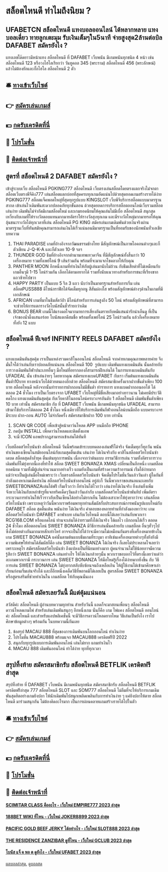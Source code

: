 # สล็อตไหนดี ทำไมถึงนิยม ?
## UFABETCN สล็อตไหนดี แทงบอลออนไลน์ ได้หลากหลาย แทงบอลเดี่ยว ทายลูกเตะมุม รับเงินเต็มๆใน5นาที จ่ายสูงสุด2ล้านต่อบิล DAFABET สมัครยังไง ?
แทงเลขโต๊ดยาวมีหน้าแทง สล็อตไหนดี ที่ DAFABET เว็บพนัน มีเกมพนันทุกชนิด 4 หน้า เช่น สล็อตไหนดี 123 หรือวงไฮโลเรียกว่า วันทูคอล 345 (พระราม) สล็อตไหนดี 456 (พระลักษณ์) แล้วไม่ต้องยักและกั๊กไฮโล สล็อตไหนดี 2 ตัว

## 🛎 [ทางเข้าเว็บไซต์](https://bit.ly/3SdLNi2)
## 👉 [สมัครเล่นเกมส์](https://bit.ly/3SdLNi2)
## 💵 [กดรับเครดิตที่นี่](https://bit.ly/3dyRKHj)
## 👑 [โปรโมชั่น](https://bit.ly/3dyRKHj)
## 📱 [ติดต่อเจ้าหน้าที่](https://bit.ly/3dyRKHj)

## สูตรที่ สล็อตไหนดี 2 DAFABET สมัครยังไง ?
เข้าสู่ระบบเว็บ สล็อตไหนดี PGKING777 สล็อตไหนดี เว็บตรงเล่นสล็อตโดยตรงแตกจริงไม่จกตา สล็อตเว็บตรงพีจีคิง777 เล่นสล็อตแตกบ่อยที่สุดครบทุกเกมอัดแน่นไปด้วยสุดยอดเกมสร้างรายได้ง่าย PGKING777 สล็อตแจ็คพอตใหญ่ที่สุดทุกรูปแบบ KINGSLOT เว็บพีจีบริการสล็อตแบบมาตรฐานสากล เข้าเล่นไวเดิมพันสะดวกปลอดภัยทุกขั้นตอน ด้วยสุดยอดการบริการสล็อตออนไลน์เว็บรวมสล็อตเล่นง่าย เดิมพันไม่จำกัดมีเกมสล็อตใหม่ และเกมยอดนิยมให้คุณเล่นไม่มีเบื่อ สล็อตไหนดี สนุกสุดเหวี่ยงกับเกมที่ให้รางวัลตอบแทนมากมายอัตราให้รางวัลสุงทุกเกม และมีรางวัลใหญ่มากมายรอให้คุณลุ้นชนะรางวัลได้ทุกเวลาที่เล่น สล็อตไหนดี PG KING สมัครเล่นเกมเดิมพันด้วยเงินจริงผ่านมาตรฐานเว็บที่ทันสมัย ​​คุณสามารถเล่นเงินได้เร็วแน่นอนมีมาตรฐานเป็นที่ยอมรับของนักพนันทั่วเอเชีย
บทความ
1. THAI PARADISE เกมที่อ้างอิงจากวัฒนธรรมช้างไทย มีสัญลักษณ์เป็นภาพไอคอนต่างๆและก็ตัวเขียน J-Q-K-A และก็ตัวเลย 10-9 ฯลฯ
2. THUNDER GOD ธีมที่อ้างอิงจากตำนานเทพเทวดาจีน ที่มีสัญลักษณ์ทั้งสิ้นกว่า 10 เครื่องหมาย รวมทั้งเพย์ไลน์ 9 เส้นร่วมกัน พร้อมที่จะมาแจกโชคลาภให้กับคุณ
3. PANTHER MOON อีกหนึ่งเกมที่ทำเงินให้กับผู้เล่นมานับไม่ถ้วน กับธีมเสียดำที่ไม่เหมือนกับเกมอื่นๆมี 1-15 ไลน์ร่วมกัน เลือกได้ตามอยากได้ รวมทั้งนับแนวทางสำหรับการชนะที่เรียงขากแถวซ้ายไปขวา
4. HAPPY PARTY เป็นแบบ 5 รีล 3 แถว นับว่าเป็นมาตรฐานสำหรับการเริ่ม เล่นสล็อตPUSS888 ดีไซน์กราฟิกได้จัดเต็มทุกอนู สีสันผ่องใส พร้อมสัญลักษณ์ต่างๆด้านในเกมที่มีเอกลักษณ์
5. AFRICAN เกมที่มาในธีมสัตว์ป่า มีไลน์สำหรับการเล่นสูงถึง 50 ไลน์ พร้อมสัญลักษณ์ที่สามารถจะช่วยให้การแตกรางวัลโบนัสนั้นชั่วร้ายกว่าเดิม
6. BONUS BEAR เกมนี้ได้แรงดลใจมากมายการเสี่ยงอันตรายกับหมีแสนน่ารักน่าเอ็นดู ที่เป็นเจ้าของน้ำผึ้งแสนอร่อย โบนัสแตกดีสมชื่อ พร้อมทั้งเพย์ไลน์ 25 ไลน์ร่วมกัน แล้วก็เครื่องหมายทั้งยัง 12 แบบ

## สล็อตไหนดี ฟีเจอร์ INFINITY REELS DAFABET สมัครยังไง ?
แทงแบดมินตันสุดคุ้ม เราเป็นแหล่งรวมคาสิโนออนไลน์ สล็อตไหนดี จากค่ายเกมคุณภาพหลายค่าย จึงมั่นใจได้ว่าเล่นกับเราปลอดภัยแน่นอน สล็อตไหนดี 100  รูปแบบ เดิมพันแทงแบดมินตัน นั้นคล้ายกับการวางเดิมพันกีฬาปนะเภทอื่นๆ มือใหม่ที่อยากลองก็สามารถฝึกเล่นได้ ในการแทงแบดมินตันกับ UFADEAL นั้น เข้าเล่นง่ายๆ โดยหากคุณ สมัครแทงแบดUFABET กับเรา เริ่มต้นแทงแบดมินตันขั้นต่ำ10บาท ทางหน้าเว็บได้ด้วยตนเองอีกด้วย สล็อตไหนดี สมัครสมาชิกครั้งแรกฝากขั้นต่ำเพียง 100 บาท สล็อตไหนดี หลังจากนั้นทำรายการฝากถอนไม่มีขั้นต่ำ ทำรายการ แทงแบดฝากถอนออโต้ ได้ตลอด 24 ชั่วโมง เราเป็นเว็บตรงจาก UFABET เว็บใหญ่ที่มีชื่อเสียงมาอย่างยาวนาน ไม่เคยมีประวัติคดโกง
แทงแบดมินตันสุดคุ้ม กับเว็บคาสิโนออนไลน์ครบวงจรอันดับ 1 สล็อตไหนดี เดิมพันขั้นต่ำเพียง 10 บาท เท่านั้น สมัครสมาชิก กับ ที่ DAFABET เว็บพนัน มีเกมพนันทุกชนิด UFADEAL สามารถเข้ามาใช้บริการได้ตลอด 24 ชั่วโมง หนึ่งเดียวที่ให้บริการเดิมพันกีฬาออนไลน์บนมือถือ แบบครบวงจร มีระบบ ฝาก-ถอน AUTO ไม่จำกัดครั้ง สมัครสมาชิกฝาก 100 บาท เท่านั้น
1. SCAN QR CODE เพื่อเข้าสู่หน้าดาว์นโหลด APP บนมือถือ IPHONE
2. กดปุ่ม INSTALL เพื่อดาว์นโหลดและติดตั้งแอพ
3. จะมี ICON แอพปรากฎสามารถเข้าเล่นได้ทันที

เว็บสล็อตสวีทโบนันซ่า สล็อตไหนดี วันนี้พร้อมเข้าระบบทดลองเล่นฟรีได้จริง จัดเต็มทุกวี่ทุกวัน พนันทำเงินของเซียนในสมัยออนไลน์กับเกมสุดตื่นเต้น เล่นง่าย ได้เงินจริงกับ คาสิโนสล็อตสวีทโบนันซ่า เดบด สล็อตสุดล้ำล้ำยุค ตื่นเต้นทุกการพนัน เนื่องจากว่าต้นแบบ กรรมวิธีการเล่น รวมทั้งอัตราการวางเดิมพันที่ไม่ยุ่งยากนี้เองที่ทำให้ สล็อต SWEET BONANZA XMAS เปลี่ยนเป็นอีกหนึ่ง เกมสล็อตยอดนิยม รวมทั้งมีผู้เล่นจำนวนมากอย่างเร็ว แถมยังเป็นเกมที่สร้างความเร้าอารมณ์ เริ่มได้ง่ายมากแม้ว่าจะเป็นผู้เล่นมือใหม่เพราะว่า เว็บตรงสล็อตสวีทโบนันซ่า จัดเต็มโปรโมชั่นวันแล้ววันเล่า
ผู้ใดกันที่กำลังมองหาเกมเด็ดทำเงิน สล็อตสวีทโบนันซ่าออนไลน์ อยู่ล่ะก็ วันนี้พวกเราขอเสนอแนะเลยกับ SWEETBONANZAเล่นได้ฟรี เริ่มเร็วกว่า ก็ทำเงินได้ไวกว่า เล่นง่ายได้เงินจริง ยิ่งเล่นยิ่งเพิ่มจังหวะได้เงินกับเหล่าข้ารูที่แจกทริคเด็ดๆวันแล้ววันเล่ากับ เกมสล็อตสวีทโบนันซ่าพันทิป เพิ่มอัตรากระบวนการทำเงินให้เร็วราวกับเป็นเซียนได้อย่างไม่ยากเย็น ไม่ต้องเสาะหาให้ยุ่งยากว่าจะ เล่นสล็อตสวีทโบนันซ่า เพราะเหตุว่าวันนี้พวกเราพร้อมพาทุกท่านสัมผัสกั่บประสบการณ์การพนันรูปแบบใหม่กับ DAFABET สล็อต สุดตื่นเต้น พนันง่าย ได้เงินจริง คำตอบของหลายท่านที่กำลังมองหาว่าจะ เกมสล็อตสวีทโบนันซ่า DAFABET ดาฟาเบท เล่นกับเว็บไหนดี ตอบนี้ได้เลยว่าเล่นกับพวกเรา RCG168.COM หรือแอดไลน์ ท่านจะเล่นได้ง่ายรวมทั้งได้เงินจริง ได้ผลไว เบิกถอนได้เร็ว ตลอด 24 ชั่วโมง
สล็อตออนไลน์ SWEET BONANZA มีวิธีการเล่นนั้นคล้ายกับ เกมสล็อต อื่นๆทั่วๆไป ซึ่งไม่ค่อยต่างกันมากมายสักเท่าไหร่ อาจจะเป็นไปได้ว่าจะมีความไม่เหมือนกันตรงที่เครื่องหมายข้างในเกม SWEET BONANZA แค่นั้นตามต้นแบบธีมเกมที่ระบุมา อาทิเช่นเครื่องหมายต่างๆทั้งยังยังมีความพิเศษให้ท่านได้สัมผัสก็คือ เล่น SWEET BONANZA ได้เงินจริง ก็เลยไม่ประหลาดใจเลยว่าเพราะเหตุไร สมัครสล็อตสวีทโบนันซ่า ถึงแปลงเป็นที่นิยมอย่างมาก ผู้คนจำนวนไม่ใช้น้อยอาจมีความรู้สึกว่า SWEET BONANZA เล่นอย่างไร ให้ได้เงินกล้วยๆนั้น พวกเราขอบอกไว้ที่ตรงนี้เลยว่าแต่ว่าละเกมพวกเรามี กระบวนการ เล่น SWEET BONANZA ให้มือใหม่รู้เรื่องได้ง่ายมากยิ่งขึ้น กับ วิธีการเล่น SWEET BONANZA ไม่ยุ่งยากสลับซับซ้อนจนถึงเหลือเกิน ให้ผู้ใช้งานได้เข้ามาศึกษาเล่าเรียนก่อนเริ่มเล่นจริงได้ และก็อีกหนึ่งเคล็ดวิธีที่พลาดมิได้เลยเป็น สูตรสล็อต SWEET BONANZA หรือสูตรเสริมที่ช่วยทำเงินใน เกมสล็อต ให้กับคุณนั่นเอง

## สล็อตไหนดี สมัครเลยวันนี้ มีแต่คุ้มแน่นอน
สวัสดีค่ะ สล็อตไหนดี ผู้อ่านบทความทุกท่าน สำหรับวันนี้ แอดก็จะมาสอนเพื่อนๆ สล็อตไหนดี ดาวน์โหลดเกมไพ่ สำหรับเล่นเดิมพันสนุกๆ อีกหนึ่งเกม นั่นก็คือ เกม ไพ่แคง สล็อตไหนดี ออนไลน์ ค่ะ สล็อตไหนดี และสำหรับแอปพลิเคชั่นนี้ จะมีวิธีการดาวน์โหลดยากไหม วิธีเล่นเป็นยังไง เราไปศึกษาข้อมูลต่างๆ พร้อมกัน ในบทความนี้กันเลย
1. ข้อสรุป MACAU 888 ที่สุดของการเดิมพันบนโลกออนไลน์ ทำเงินง่าย
2. โปรโมชั่น MACAU888 พร้อมแจก MACAU888 เครดิตฟรีปี 2022
3. สนุกกับทุกรูปแบบการเดิมพันออนไลน์ เล่นไม่ยาก แถมทำเงินไว
4. MACAU 888 เดิมพันออนไลน์ ทำได้ง่าย ทุกที่ทุกเวลา

## สรุปทิ้งท้าย สมัครสมาชิกรับ สล็อตไหนดี BETFLIK เครดิตฟรีล่าสุด
สรุปทิ้งท้าย ที่ DAFABET เว็บพนัน มีเกมพนันทุกชนิด สมัครสมาชิกรับ สล็อตไหนดี BETFLIK เครดิตฟรีล่าสุด 777 สล็อตไหนดี SLOT และ SOM777 สล็อตไหนดี ไม่ลืมที่จะให้บริการเกมเดิมพันสุดฮิตอย่างเกมยิงปลา ให้นักเดิมพันไปสนุกเพลิดเพลินกับการทำเงินง่าย ๆ แค่ยิงปลาให้ตาย สล็อตไหนดี มาร่วมสนุกกัน ไม่ต้องคิดอะไรมาก เป็นการผ่อนคลายแถมสร้างรายได้ไปในตัว

## 🛎 [ทางเข้าเว็บไซต์](https://bit.ly/3SdLNi2)
## 👉 [สมัครเล่นเกมส์](https://bit.ly/3SdLNi2)
## 💵 [กดรับเครดิตที่นี่](https://bit.ly/3dyRKHj)
## 👑 [โปรโมชั่น](https://bit.ly/3dyRKHj)
## 📱 [ติดต่อเจ้าหน้าที่](https://bit.ly/3dyRKHj)

#### [SCIMITAR CLASS คืออะไร - เว็บใหม่ EMPIRE777 2023 ล่าสุด](https://atom.io/themes/scimitar%20class%20คืออะไร%20-%20เว็บใหม่%20empire777%202023%20ล่าสุด)
#### [188BET WIKI ที่ไหน - เว็บใหม่ JOKER8899 2023 ล่าสุด](https://atom.io/themes/188bet%20wiki%20ที่ไหน%20-%20เว็บใหม่%20joker8899%202023%20ล่าสุด)
#### [PACIFIC GOLD BEEF JERKY ได้อย่างไร - เว็บใหม่ SLOT888 2023 ล่าสุด](https://atom.io/themes/pacific%20gold%20beef%20jerky%20ได้อย่างไร%20-%20เว็บใหม่%20slot888%202023%20ล่าสุด)
#### [THE RESIDENCE ZANZIBAR ดูที่ไหน - เว็บใหม่ GCLUB 2023 ล่าสุด](https://atom.io/themes/the%20residence%20zanzibar%20ดูที่ไหน%20-%20เว็บใหม่%20gclub%202023%20ล่าสุด)
#### [โบนัส แจ็ ค พอ ต ดูยังไง - เว็บใหม่ UFABET 2023 ล่าสุด](https://atom.io/themes/โบนัส%20แจ็%20ค%20พอ%20ต%20ดูยังไง%20-%20เว็บใหม่%20ufabet%202023%20ล่าสุด)

[ผลบอลล่าสุด](https://siamsport.tv "ผลบอลล่าสุด"), [ดูบอลสด](https://siamsport.tv/ดูบอลสด "ดูบอลสด")
